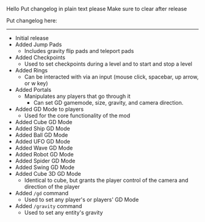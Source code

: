 Hello
Put changelog in plain text please
Make sure to clear after release

Put changelog here:

-----------------
- Initial release
- Added Jump Pads
  - Includes gravity flip pads and teleport pads
- Added Checkpoints
  - Used to set checkpoints during a level and to start and stop a level
- Added Rings
  - Can be interacted with via an input (mouse click, spacebar, up arrow, or w key)
- Added Portals
  - Manipulates any players that go through it
    - Can set GD gamemode, size, gravity, and camera direction.
- Added GD Mode to players
  - Used for the core functionality of the mod
- Added Cube GD Mode
- Added Ship GD Mode
- Added Ball GD Mode
- Added UFO GD Mode
- Added Wave GD Mode
- Added Robot GD Mode
- Added Spider GD Mode
- Added Swing GD Mode
- Added Cube 3D GD Mode
  - Identical to cube, but grants the player control of the camera and direction of the player
- Added `/gd` command
  - Used to set any player's or players' GD Mode
- Added `/gravity` command
  - Used to set any entity's gravity

